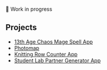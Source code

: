 🚧 Work in progress

## Projects

- [13th Age Chaos Mage Spell App](./chaosmage/)
- [Photomap](./photomap/)
- [Knitting Row Counter App](./knitcounter/)
- [Student Lab Partner Generator App](https://github.com/caseinpoint/lab_partners)